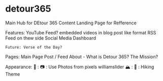 # detour365

Main Hub for DEtour 365 Content 
    Landing Page for Refference

Features: 
    YouTube Feed? 
        embedded videos in blog post like format
    RSS Feed
        on thew side 
    Social Media Dashboard 

    Future: Verse of the Day? 

Pages:
    Main Page Post / Feed 
    About - What is Detour 365? The Mission? 


Appearance: 
    🌲 : 
    📷 : Use Photos from pixels williamslider 
    🏔️ : 
    🥾 : Hiking Theme 